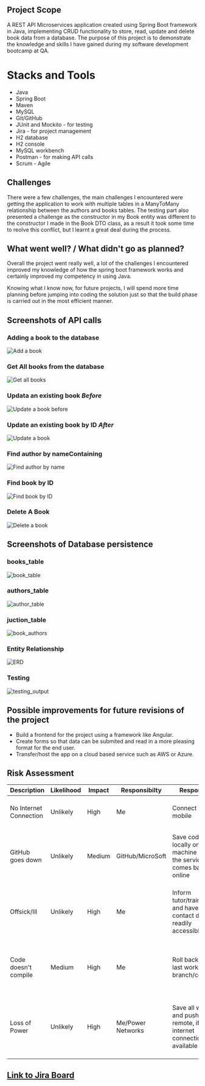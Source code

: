 ## Project Scope
A REST API Microservices application created using Spring Boot framework in Java, implementing CRUD functionality to store, read, update and delete book data from a database. The purpose of this project is to demonstrate the knowledge and skills I have gained during my software development bootcamp at QA.

# Stacks and Tools
* Java
* Spring Boot
* Maven
* MySQL
* Git/GitHub
* JUnit and Mockito - for testing
* Jira - for project management
* H2 database
* H2 console
* MySQL workbench
* Postman - for making API calls
* Scrum - Agile

## Challenges
There were a few challenges, the main challenges I encountered were getting the application to work with multiple tables in a ManyToMany relationship between the authors and books tables. The testing part also presented a challenge as the constructor in my Book entity was different to the constructor I made in the Book DTO class, as a result it took some time to reolve this conflict, but I learnt a great deal during the process.

## What went well? / What didn't go as planned?
Overall the project went really well, a lot of the challenges I encountered improved my knowledge of how the spring boot framework works and certainly improved my competency in using Java.

Knowing what I know now, for future projects, I will spend more time planning before jumping into coding the solution just so that the build phase is carried out in the most efficient manner.


## Screenshots of API calls

### Adding a book to the database
![Add a book](https://user-images.githubusercontent.com/106381855/190863163-4655be4f-265a-413b-8e09-5fc92db77353.png)

### Get All books from the database
![Get all books](https://user-images.githubusercontent.com/106381855/190863189-2c3152e2-de29-4049-949d-6a5b7a8067ba.png)

### Updata an existing book __*Before*__
![Update a book before](https://user-images.githubusercontent.com/106381855/190863189-2c3152e2-de29-4049-949d-6a5b7a8067ba.png)

### Update an existing book by ID __*After*__
![Update a book](https://user-images.githubusercontent.com/106381855/190863193-499af3d5-9265-4a1f-992c-9d70b0272cd1.png)

### Find author by nameContaining
![Find author by name](https://user-images.githubusercontent.com/106381855/190863178-5c96aae6-5a8c-4b37-acbf-0e4956a7e6c7.png)

### Find book by ID
![Find book by ID](https://user-images.githubusercontent.com/106381855/190863185-fdb128aa-0711-4062-8615-9375cfbae3e9.png)

### Delete A Book
![Delete a book](https://user-images.githubusercontent.com/106381855/190863171-d1b4c4e3-b146-4466-9ba7-7c12b51d3024.png)

## Screenshots of Database persistence
### books_table
![book_table](https://user-images.githubusercontent.com/106381855/190867636-05744d23-edc4-4e03-924f-9b62a6516719.png)

### authors_table
![author_table](https://user-images.githubusercontent.com/106381855/190867628-135a3907-5f70-411c-8aa2-88a65f729d65.png)

### juction_table
![book_authors](https://user-images.githubusercontent.com/106381855/190867645-0192e5a3-504a-4c8b-b544-90f398b25ac8.png)

### Entity Relationship
![ERD](https://user-images.githubusercontent.com/106381855/190868607-5dec44e0-1675-432f-a39e-cb0ec1521e29.png)

### Testing
![testing_output](https://user-images.githubusercontent.com/106381855/190868750-7a18ec6d-1924-4e49-970c-58fe0a95a5ce.png)

## Possible improvements for future revisions of the project

* Build a frontend for the project using a framework like Angular.
* Create forms so that data can be submited and read in a more pleasing format for the end user.
* Transfer/host the app on a cloud based service such as AWS or Azure.

## Risk Assessment

| Description | Likelihood | Impact | Responsibilty | Response | Mitigation |
| ----------- | -----------| -------| --------------| -------- | ---------- |
| No Internet Connection | Unlikely | High | Me | Connect via mobile  | Find a library or public place that thas free wifi |
| GitHub goes down | Unlikely | Medium | GitHub/MicroSoft | Save code locally on machine while the service comes back online | Ensure code is saved at regular intervals both locally and pushed to remote repository |
| Offsick/Ill | Unlikely | High | Me | Inform tutor/trainer and have contact details readily accessible | Ensure there is a minimum viable product to submit as early as possible during the project|
| Code doesn't compile | Medium | High | Me | Roll back to last working branch/commit | Ensure each working feature branch is commited and pushed at regular intervals|
| Loss of Power | Unlikely | High | Me/Power Networks | Save all work and push to remote, if internet connection available | Have a battery/portable power pack available to run machine long enough to save any work in progress |



## [Link to Jira Board](https://oolardev.atlassian.net/jira/software/projects/CRUD/boards/1 "Jira")



